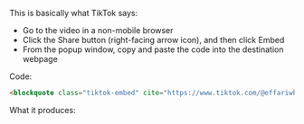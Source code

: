 This is basically what TikTok says:

* Go to the video in a non-mobile browser
* Click the Share button (right-facing arrow icon), and then click Embed
* From the popup window, copy and paste the code into the destination webpage

Code:
```html
<blockquote class="tiktok-embed" cite="https://www.tiktok.com/@effariwhy/video/7341837351078874411" data-video-id="7341837351078874411" style="max-width: 605px;min-width: 325px;" > <section> <a target="_blank" title="@effariwhy" href="https://www.tiktok.com/@effariwhy?refer=embed">@effariwhy</a> <p></p> <a target="_blank" title="♬ original sound - kristy" href="https://www.tiktok.com/music/original-sound-7341837456913812266?refer=embed">♬ original sound - kristy</a> </section> </blockquote><script async src="https://www.tiktok.com/embed.js"></script>
```

What it produces: